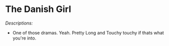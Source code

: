 # The Danish Girl

_Descriptions:_
- One of those dramas. Yeah. Pretty Long and Touchy touchy if thats what you're into.

